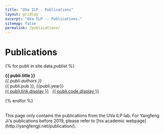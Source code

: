 ```yaml
---
title: "UVa ILP - Publications"
layout: gridlay
excerpt: "UVa ILP -- Publications."
sitemap: false
permalink: /publications/
---
```



# Publications

<!-- ## Full List -->

{% for publi in site.data.publist %}

  <b>{{ publi.title }}</b> <br/>
  <em> {{ publi.authors }} </em> <br/>
  {{ publi.pub }}, {{publi.year}} <br/>
  <a href="{{ publi.link.url }}">{{ publi.link.display }}</a> &nbsp; <a href="{{ publi.code.url }}">{{ publi.code.display }}</a>

{% endfor %}

<br>
This page only contains the publications from the UVa ILP lab. For Yangfeng Ji's publications before 2019, please refer to [his academic webpage](http://yangfengji.net/publication/).

